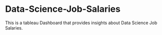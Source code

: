 # Data-Science-Job-Salaries
This is a tableau Dashboard that provides insights about Data Science Job Salaries.

